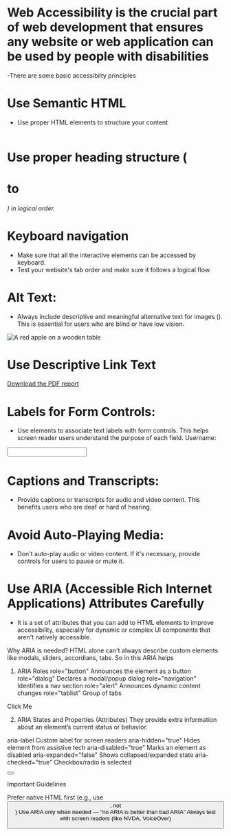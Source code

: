 # Web Accessibility is the crucial part of web development that ensures any website or web application can be used by people with disabilities

-There are some basic accessibilty principles 

# Use Semantic HTML
- Use proper HTML elements to structure your content <header> <footer> <form> <section>

# Use proper heading structure (<h1> to <h6>) in logical order.

# Keyboard navigation
- Make sure that all the interactive elements can be accessed by keyboard.
- Test your website's tab order and make sure it follows a logical flow.

# Alt Text: 
- Always include descriptive and meaningful alternative text for images (<img>). This is essential for users who are blind or have low vision.
<img src="apple.jpg" alt="A red apple on a wooden table">

# Use Descriptive Link Text
<a href="/download">Download the PDF report</a>

# Labels for Form Controls: 
- Use <label> elements to associate text labels with form controls. This helps screen reader users understand the purpose of each field.
<label for="username">Username:</label>
<input type="text" id="username" name="username">

# Captions and Transcripts: 
- Provide captions or transcripts for audio and video content. This benefits users who are deaf or hard of hearing.

# Avoid Auto-Playing Media: 
- Don't auto-play audio or video content. If it's necessary, provide controls for users to pause or mute it.

# Use ARIA (Accessible Rich Internet Applications) Attributes Carefully
- It is a set of attributes that you can add to HTML elements to improve accessibility, especially for dynamic or complex UI components that aren't natively accessible.

Why ARIA is needed?
HTML alone can't always describe custom elements like modals, sliders, accordians, tabs. So in this ARIA helps

1. ARIA Roles
role="button"	Announces the element as a button
role="dialog"	Declares a modal/popup dialog
role="navigation"	Identifies a nav section
role="alert"	Announces dynamic content changes
role="tablist"	Group of tabs

<div role="button" tabindex="0">Click Me</div>

2. ARIA States and Properties (Attributes)
They provide extra information about an element’s current status or behavior.

aria-label	Custom label for screen readers
aria-hidden="true"	Hides element from assistive tech
aria-disabled="true"	Marks an element as disabled
aria-expanded="false"	Shows collapsed/expanded state
aria-checked="true"	Checkbox/radio is selected

<button aria-label="Close menu"></button>


Important Guidelines

Prefer native HTML first (e.g., use <button>, not <div role="button">)
Use ARIA only when needed — "no ARIA is better than bad ARIA"
Always test with screen readers (like NVDA, VoiceOver)